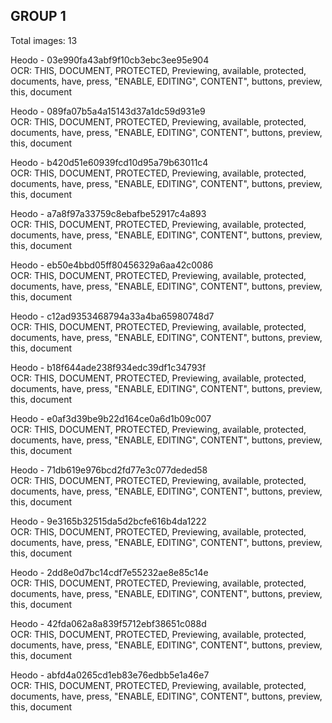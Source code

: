 ## GROUP 1
Total images: 13  

Heodo - 03e990fa43abf9f10cb3ebc3ee95e904  
OCR: THIS, DOCUMENT, PROTECTED, Previewing, available, protected, documents, have, press, "ENABLE, EDITING", CONTENT", buttons, preview, this, document  

Heodo - 089fa07b5a4a15143d37a1dc59d931e9  
OCR: THIS, DOCUMENT, PROTECTED, Previewing, available, protected, documents, have, press, "ENABLE, EDITING", CONTENT", buttons, preview, this, document  

Heodo - b420d51e60939fcd10d95a79b63011c4  
OCR: THIS, DOCUMENT, PROTECTED, Previewing, available, protected, documents, have, press, "ENABLE, EDITING", CONTENT", buttons, preview, this, document  

Heodo - a7a8f97a33759c8ebafbe52917c4a893  
OCR: THIS, DOCUMENT, PROTECTED, Previewing, available, protected, documents, have, press, "ENABLE, EDITING", CONTENT", buttons, preview, this, document  

Heodo - eb50e4bbd05ff80456329a6aa42c0086  
OCR: THIS, DOCUMENT, PROTECTED, Previewing, available, protected, documents, have, press, "ENABLE, EDITING", CONTENT", buttons, preview, this, document  

Heodo - c12ad9353468794a33a4ba65980748d7  
OCR: THIS, DOCUMENT, PROTECTED, Previewing, available, protected, documents, have, press, "ENABLE, EDITING", CONTENT", buttons, preview, this, document  

Heodo - b18f644ade238f934edc39df1c34793f  
OCR: THIS, DOCUMENT, PROTECTED, Previewing, available, protected, documents, have, press, "ENABLE, EDITING", CONTENT", buttons, preview, this, document  

Heodo - e0af3d39be9b22d164ce0a6d1b09c007  
OCR: THIS, DOCUMENT, PROTECTED, Previewing, available, protected, documents, have, press, "ENABLE, EDITING", CONTENT", buttons, preview, this, document  

Heodo - 71db619e976bcd2fd77e3c077deded58  
OCR: THIS, DOCUMENT, PROTECTED, Previewing, available, protected, documents, have, press, "ENABLE, EDITING", CONTENT", buttons, preview, this, document  

Heodo - 9e3165b32515da5d2bcfe616b4da1222  
OCR: THIS, DOCUMENT, PROTECTED, Previewing, available, protected, documents, have, press, "ENABLE, EDITING", CONTENT", buttons, preview, this, document  

Heodo - 2dd8e0d7bc14cdf7e55232ae8e85c14e  
OCR: THIS, DOCUMENT, PROTECTED, Previewing, available, protected, documents, have, press, "ENABLE, EDITING", CONTENT", buttons, preview, this, document  

Heodo - 42fda062a8a839f5712ebf38651c088d  
OCR: THIS, DOCUMENT, PROTECTED, Previewing, available, protected, documents, have, press, "ENABLE, EDITING", CONTENT", buttons, preview, this, document  

Heodo - abfd4a0265cd1eb83e76edbb5e1a46e7  
OCR: THIS, DOCUMENT, PROTECTED, Previewing, available, protected, documents, have, press, "ENABLE, EDITING", CONTENT", buttons, preview, this, document  

